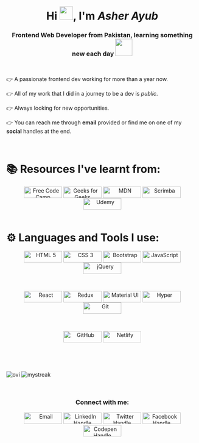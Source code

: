 
<h1 align="center">Hi <img src="https://github.com/TheDudeThatCode/TheDudeThatCode/blob/master/Assets/Hi.gif" width="35" />, I'm <em>Asher Ayub</em></h1>
<h3 align="center">Frontend Web Developer from Pakistan, learning something new each day
  <img src="https://github.com/TheDudeThatCode/TheDudeThatCode/blob/master/Assets/Developer.gif" width="45" /></h3>

&nbsp;
<p>👉 A passionate frontend dev working for more than a year now.</p> 
<p>👉 All of my work that I did in a journey to be a dev is <em>public</em>.</p>
<p>👉 Always looking for new opportunities.</p>
<p>👉 You can reach me through <b>email</b> provided or find me on one of my <b>social</b> handles at the end.</p>
&nbsp;
<h1>📚 Resources I've learnt from:</h1>
<div align="center">
<img title="FreeCodeCamp" align="center" width="100px" height="30px" src="https://img.shields.io/badge/freecodecamp-27273D?style=for-the-badge&logo=freecodecamp&logoColor=white" alt="Free Code Camp" /> 
<img title="GeeksForGeeks" align="center" width="100px" height="30px" src="https://img.shields.io/badge/GeeksforGeeks-298D46?style=for-the-badge&logo=geeksforgeeks&logoColor=white" alt="Geeks for Geeks" />
<img title="MDN Web Docs" align="center" width="100px" height="30px" src="https://img.shields.io/badge/MDN_Web_Docs-black?style=for-the-badge&logo=mdnwebdocs&logoColor=white" alt="MDN" />
<img title="Scrimba" align="center" width="100px" height="30px" src="https://img.shields.io/badge/scrimba-2B283A?style=for-the-badge&logo=scrimba&logoColor=white" alt="Scrimba" />
<img title="Udemy" align="center" width="100px" height="30px"  src="https://img.shields.io/badge/Udemy-EC5252?style=for-the-badge&logo=Udemy&logoColor=white" alt="Udemy" />
  </div>
&nbsp;
<h1>⚙ Languages and Tools I use:</h1>
<div align="center">
<img title="HTML 5" align="center" width="100px" height="30px" src="https://img.shields.io/badge/HTML5-E34F26?style=for-the-badge&logo=html5&logoColor=white" alt="HTML 5" />
<img title="CSS 3" align="center" width="100px" height="30px" src="https://img.shields.io/badge/CSS3-1572B6?style=for-the-badge&logo=css3&logoColor=white" alt="CSS 3" />
<img title="Bootstrap" align="center" width="100px" height="30px" src="https://img.shields.io/badge/Bootstrap-563D7C?style=for-the-badge&logo=bootstrap&logoColor=white" alt="Bootstrap" />
<img title="JavaScript" align="center" width="100px" height="30px" src="https://img.shields.io/badge/JavaScript-323330?style=for-the-badge&logo=javascript&logoColor=F7DF1E" alt="JavaScript" />
<img title="jQuery" align="center" width="100px" height="30px" src="https://img.shields.io/badge/jQuery-0769AD?style=for-the-badge&logo=jquery&logoColor=white" alt="jQuery" />
<p>&nbsp;</p>
<img title="React" align="center" width="100px" height="30px" src="https://img.shields.io/badge/React-20232A?style=for-the-badge&logo=react&logoColor=61DAFB" alt="React" />
<img title="Redux" align="center" width="100px" height="30px" src="https://img.shields.io/badge/Redux-593D88?style=for-the-badge&logo=redux&logoColor=white" alt="Redux" />
<img title="Material UI" align="center" width="100px" height="30px" src="https://img.shields.io/badge/Material--UI-0081CB?style=for-the-badge&logo=material-ui&logoColor=white" alt="Material UI" />
<img title="Hyper" align="center" width="100px" height="30px" src="https://img.shields.io/badge/Hyper-000000?style=for-the-badge&logo=hyper&logoColor=white" alt="Hyper" />
<img title="Git" align="center" width="100px" height="30px" src="https://img.shields.io/badge/GIT-E44C30?style=for-the-badge&logo=git&logoColor=white" alt="Git" />
<p>&nbsp;</p>
<img title="GitHub" align="center" width="100px" height="30px" src="https://img.shields.io/badge/GitHub-100000?style=for-the-badge&logo=github&logoColor=white" alt="GitHub" />
<img title="Netlify" align="center" width="100px" height="30px" src="https://img.shields.io/badge/Netlify-00C7B7?style=for-the-badge&logo=netlify&logoColor=white" alt="Netlify" />
  </div>
<p>&nbsp;</p><p>&nbsp;</p>
<img  src="https://github-readme-stats.vercel.app/api/top-langs?username=asherayub&show_icons=true&locale=en&layout=compact&theme=chartreuse-dark" alt="ovi" />
<img  src="https://github-readme-streak-stats.herokuapp.com/?user=asherayub&theme=tokyonight" alt="mystreak"/>
  
<p>&nbsp;</p>

<div align="center">
  <h3>Connect with me:</h3>
  <a href="mailto:asherayub52@gmail.com" target="blank"><img width="100px%"  src="https://img.shields.io/badge/Gmail-D14836?style=for-the-badge&logo=gmail&logoColor=white" alt="Email" height="30" /></a>
  <a href="https://linkedin.com/in/asherayub101" target="blank"><img width="100px"  src="https://img.shields.io/badge/LinkedIn-0077B5?style=for-the-badge&logo=linkedin&logoColor=white" alt="LinkedIn Handle" height="30" /></a>
  <a href="https://twitter.com/asher_ends" target="blank"><img width="100px"  src="https://img.shields.io/badge/Twitter-1DA1F2?style=for-the-badge&logo=twitter&logoColor=white" alt="Twitter Handle" height="30" /></a>
  <a href="https://fb.com/asher.ayub.69" target="blank"><img width="100px"  src="https://img.shields.io/badge/Facebook-1877F2?style=for-the-badge&logo=facebook&logoColor=white" alt="Facebook Handle" height="30" /></a>
  <a href="https://codepen.io/ashercodes" target="blank"><img width="100px" " src="https://img.shields.io/badge/Codepen-000000?style=for-the-badge&logo=codepen&logoColor=white" alt="Codepen Handle" height="30" /></a>
</div>

